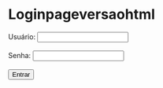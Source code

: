 # Loginpageversaohtml
<form id="form-login">
  <label for="username">Usuário:</label>
  <input type="text" id="username" name="username"><br><br>
  <label for="password">Senha:</label>
  <input type="password" id="password" name="password"><br><br>
  <button type="submit">Entrar</button>
  <div id="erro"></div>
</form>
